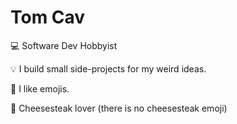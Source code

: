 # Tom Cav
<p>💻 Software Dev Hobbyist</p>
<p>💡 I build small side-projects for my weird ideas.</p>
<p>🛴 I like emojis.</p>
<p>🥪 Cheesesteak lover (there is no cheesesteak emoji)</p>

